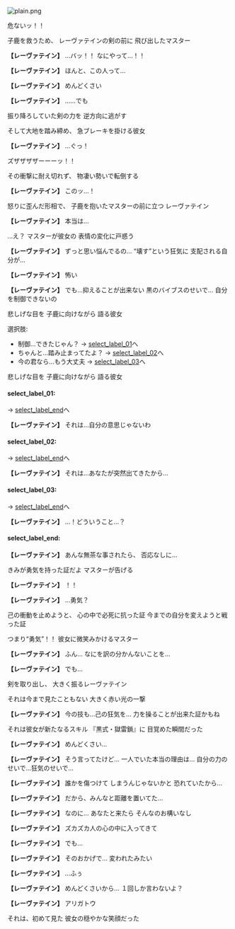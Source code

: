 
![plain.png](../images/backgrounds/plain.png)

危ないッ！！

子鹿を救うため、
レーヴァテインの剣の前に
飛び出したマスター

**【レーヴァテイン】**
…バッ！！
なにやって…！！

**【レーヴァテイン】**
ほんと、この人って…

**【レーヴァテイン】**
めんどくさい

**【レーヴァテイン】**
……でも

振り降ろしていた剣の力を
逆方向に逃がす

そして大地を踏み締め、
急ブレーキを掛ける彼女

**【レーヴァテイン】**
…ぐっ！

ズザザザザーーーッ！！

その衝撃に耐え切れず、
物凄い勢いで転倒する

**【レーヴァテイン】**
このッ…！

怒りに歪んだ形相で、
子鹿を抱いたマスターの前に立つ
レーヴァテイン

**【レーヴァテイン】**
本当は…

…え？
マスターが彼女の
表情の変化に戸惑う

**【レーヴァテイン】**
ずっと思い悩んでるの…
“壊す”という狂気に
支配される自分が…

**【レーヴァテイン】**
怖い

**【レーヴァテイン】**
でも…抑えることが出来ない
黒のバイブスのせいで…
自分を制御できないの

悲しげな目を
子鹿に向けながら
語る彼女

選択肢:
- 制御…できたじゃん？ → [select_label_01](#select_label_01)へ
- ちゃんと…踏み止まってたよ？ → [select_label_02](#select_label_02)へ
- 今の君なら…もう大丈夫 → [select_label_03](#select_label_03)へ

悲しげな目を
子鹿に向けながら
語る彼女

#### select_label_01:
 → [select_label_end](#select_label_end)へ

**【レーヴァテイン】**
それは…自分の意思じゃないわ

#### select_label_02:
 → [select_label_end](#select_label_end)へ

**【レーヴァテイン】**
それは…あなたが突然出てきたから…

#### select_label_03:
 → [select_label_end](#select_label_end)へ

**【レーヴァテイン】**
…！どういうこと…？

#### select_label_end:

**【レーヴァテイン】**
あんな無茶な事されたら、
否応なしに…

きみが勇気を持った証だよ
マスターが告げる

**【レーヴァテイン】**
！！

**【レーヴァテイン】**
…勇気？

己の衝動を止めようと、
心の中で必死に抗った証
今までの自分を変えようと戦った証

つまり“勇気”！！
彼女に微笑みかけるマスター

**【レーヴァテイン】**
ふん…
なにを訳の分かんないことを…

**【レーヴァテイン】**
でも…

剣を取り出し、
大きく振るレーヴァテイン

それは今まで見たこともない
大きく赤い光の一撃

**【レーヴァテイン】**
今の技も…己の狂気を…
力を操ることが出来た証かもね

それは彼女が新たなるスキル
『黒式・獄雷鎖』に
目覚めた瞬間だった

**【レーヴァテイン】**
めんどくさい…

**【レーヴァテイン】**
そう言ってたけど…
一人でいた本当の理由は…
自分の力のせいで…狂気のせいで…

**【レーヴァテイン】**
誰かを傷つけて
しまうんじゃないかと
恐れていたから…

**【レーヴァテイン】**
だから、みんなと距離を置いてた…

**【レーヴァテイン】**
なのに…
あなたと来たら
そんなのお構いなし

**【レーヴァテイン】**
ズカズカ人の心の中に入ってきて

**【レーヴァテイン】**
でも…

**【レーヴァテイン】**
そのおかげで…
変われたみたい

**【レーヴァテイン】**
…ふぅ

**【レーヴァテイン】**
めんどくさいから…
１回しか言わないよ？

**【レーヴァテイン】**
アリガトウ

それは、初めて見た
彼女の穏やかな笑顔だった
